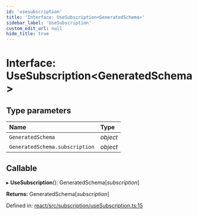 ```yaml
---
id: 'usesubscription'
title: 'Interface: UseSubscription<GeneratedSchema>'
sidebar_label: 'UseSubscription'
custom_edit_url: null
hide_title: true
---
```


# Interface: UseSubscription<GeneratedSchema\>

## Type parameters

| Name                           | Type     |
| :----------------------------- | :------- |
| `GeneratedSchema`              | _object_ |
| `GeneratedSchema.subscription` | _object_ |

## Callable

▸ **UseSubscription**(): GeneratedSchema[*subscription*]

**Returns:** GeneratedSchema[*subscription*]

Defined in: [react/src/subscription/useSubscription.ts:15](https://github.com/gqless/gqless/blob/master/packages/react/src/subscription/useSubscription.ts#L15)
